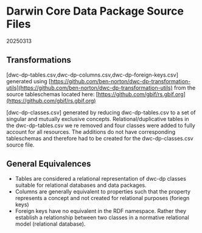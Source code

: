 # Darwin Core Data Package Source Files
20250313

## Transformations
[dwc-dp-tables.csv,dwc-dp-columns.csv,dwc-dp-foreign-keys.csv] generated using [https://github.com/ben-norton/dwc-dp-transformation-utils](https://github.com/ben-norton/dwc-dp-transformation-utils) from the source tableschemas located here: [https://github.com/gbif/rs.gbif.org](https://github.com/gbif/rs.gbif.org)
  
[dwc-dp-classes.csv] generated by reducing dwc-dp-tables.csv to a set of singular and mutually exclusive concepts. Relational/duplicative tables in the dwc-dp-tables.csv we re removed and four classes were added to fully account for all resources. The additions do not have corresponding tableschemas and therefore had to be created for the dwc-dp-classes.csv source file.
  
## General Equivalences  
* Tables are considered a relational representation of dwc-dp classes suitable for relational databases and data packages.
* Columns are generally equivalent to properties such that the property represents a concept and not created
for relational purposes (foriegn keys)
* Foreign keys have no equivalent in the RDF namespace. Rather they establish a relationship between two classes in
a normative relational model (relational database).   

